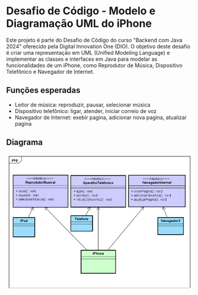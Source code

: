 # Desafio de Código - Modelo e Diagramação UML do iPhone

Este projeto é parte do Desafio de Código do curso "Backend com Java 2024" oferecido pela Digital Innovation One (DIO). O objetivo deste desafio é criar uma representação em UML (Unified Modeling Language) e implementar as classes e interfaces em Java para modelar as funcionalidades de um iPhone, como Reprodutor de Música, Dispositivo Telefônico e Navegador de Internet.

## Funções esperadas
- Leitor de música: reproduzir, pausar, selecionar música
- Dispositivo telefônico: ligar, atender, iniciar correio de voz
- Navegador de Internet: exebir pagina, adicionar nova pagina, atualizar pagina

## Diagrama

<img src="/UML do projeto/UML.png">

